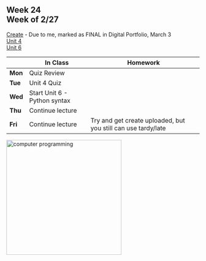 ## Week 24 <br>Week of 2/27

[Create](/apcsp/curriculum/pt/create) - Due to me, marked as FINAL in Digital Portfolio, March 3<br>[Unit 4](/apcsp/curriculum/4)<br>[Unit 6](/apcsp/curriculum/6)

  |       |In Class               |Homework   |
  |-------|---------              |---------  |
  |**Mon**|Quiz Review | |
  |**Tue**|Unit 4 Quiz | |
  |**Wed**|Start Unit 6 - Python syntax | |
  |**Thu**|Continue lecture | |
  |**Fri**|Continue lecture |Try and get create uploaded, but you still can use tardy/late |

<img src="https://www.learncomputerscienceonline.com/wp-content/uploads/2019/10/Program-Coding.jpg" alt="computer programming" height="300">

<meta http-equiv="refresh" content="300"/>
